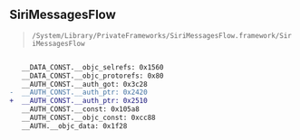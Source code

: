 ## SiriMessagesFlow

> `/System/Library/PrivateFrameworks/SiriMessagesFlow.framework/SiriMessagesFlow`

```diff

   __DATA_CONST.__objc_selrefs: 0x1560
   __DATA_CONST.__objc_protorefs: 0x80
   __AUTH_CONST.__auth_got: 0x3c28
-  __AUTH_CONST.__auth_ptr: 0x2420
+  __AUTH_CONST.__auth_ptr: 0x2510
   __AUTH_CONST.__const: 0x105a8
   __AUTH_CONST.__objc_const: 0xcc88
   __AUTH.__objc_data: 0x1f28

```
